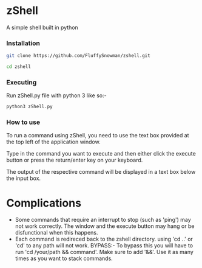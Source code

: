 # zShell

A simple shell built in python

### Installation

```bash
git clone https://github.com/FluffySnowman/zshell.git

cd zshell
```

### Executing

Run zShell.py file with python 3 like so:-

```bash
python3 zShell.py
```

### How to use

To run a command using zShell, you need to use the text box provided at the top left of the application window.

Type in the command you want to execute and then either click the execute button or press the return/enter key on your keyboard.

The output of the respective command will be displayed in a text box below the input box.

# Complications

- Some commands that require an interrupt to stop (such as 'ping') may not work correctly. The window and the execute button may hang or be disfunctional when this happens.
- Each command is redireced back to the zshell directory. using 'cd ..' or 'cd' to any path will not work. BYPASS:- To bypass this you will have to run 'cd /your/path && command'. Make sure to add '&&'. Use it as many times as you want to stack commands.